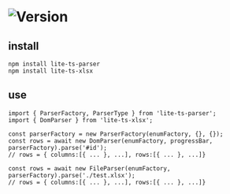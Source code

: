 # ![Version](https://img.shields.io/badge/version-1.8.3-green.svg)

## install

```
npm install lite-ts-parser
npm install lite-ts-xlsx
```

## use

```
import { ParserFactory, ParserType } from 'lite-ts-parser';
import { DomParser } from 'lite-ts-xlsx';

const parserFactory = new ParserFactory(enumFactory, {}, {});
const rows = await new DomParser(enumFactory, progressBar, parserFactory).parse('#id');
// rows = { columns:[{ ... }, ...], rows:[{ ... }, ...]}

const rows = await new FileParser(enumFactory, parserFactory).parse('./test.xlsx');
// rows = { columns:[{ ... }, ...], rows:[{ ... }, ...]}
```